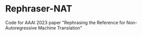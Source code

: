 # Rephraser-NAT
Code for AAAI 2023 paper "Rephrasing the Reference for Non-Autoregressive Machine Translation"
